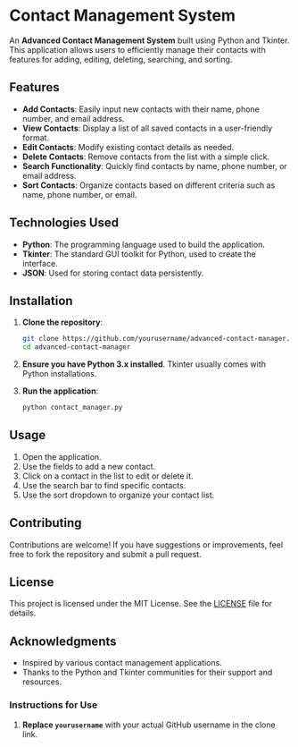 
# Contact Management System

An **Advanced Contact Management System** built using Python and Tkinter. This application allows users to efficiently manage their contacts with features for adding, editing, deleting, searching, and sorting.

## Features

- **Add Contacts**: Easily input new contacts with their name, phone number, and email address.
- **View Contacts**: Display a list of all saved contacts in a user-friendly format.
- **Edit Contacts**: Modify existing contact details as needed.
- **Delete Contacts**: Remove contacts from the list with a simple click.
- **Search Functionality**: Quickly find contacts by name, phone number, or email address.
- **Sort Contacts**: Organize contacts based on different criteria such as name, phone number, or email.

## Technologies Used

- **Python**: The programming language used to build the application.
- **Tkinter**: The standard GUI toolkit for Python, used to create the interface.
- **JSON**: Used for storing contact data persistently.

## Installation

1. **Clone the repository**:

   ```bash
   git clone https://github.com/yourusername/advanced-contact-manager.git
   cd advanced-contact-manager
   ```

2. **Ensure you have Python 3.x installed**. Tkinter usually comes with Python installations.

3. **Run the application**:

   ```bash
   python contact_manager.py
   ```

## Usage

1. Open the application.
2. Use the fields to add a new contact.
3. Click on a contact in the list to edit or delete it.
4. Use the search bar to find specific contacts.
5. Use the sort dropdown to organize your contact list.

## Contributing

Contributions are welcome! If you have suggestions or improvements, feel free to fork the repository and submit a pull request.

## License

This project is licensed under the MIT License. See the [LICENSE](LICENSE) file for details.

## Acknowledgments

- Inspired by various contact management applications.
- Thanks to the Python and Tkinter communities for their support and resources.

### Instructions for Use

1. **Replace `yourusername`** with your actual GitHub username in the clone link.

